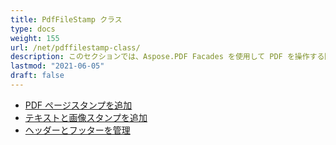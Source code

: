 ```yaml
---
title: PdfFileStamp クラス
type: docs
weight: 155
url: /net/pdffilestamp-class/
description: このセクションでは、Aspose.PDF Facades を使用して PDF を操作する際に PdfFileStamp クラスをどのように使用できるかを説明します。
lastmod: "2021-06-05"
draft: false
---
```


- [PDF ページスタンプを追加](/pdf/net/add-pdf-page-stamp/)
- [テキストと画像スタンプを追加](/pdf/net/add-text-and-image-stamp/)
- [ヘッダーとフッターを管理](/pdf/net/manage-header-and-footer/)